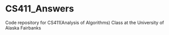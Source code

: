 # CS411_Answers
Code repository for CS411(Analysis of Algorithms) Class at the University of Alaska Fairbanks

